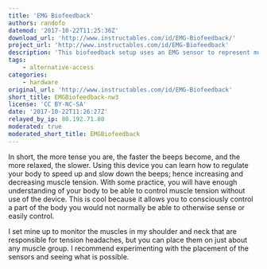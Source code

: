 ```yaml
---
title: 'EMG Biofeedback'
authors: randofo
datemod: '2017-10-22T11:25:36Z'
download_url: 'http://www.instructables.com/id/EMG-Biofeedback/'
project_url: 'http://www.instructables.com/id/EMG-Biofeedback'
description: 'This biofeedback setup uses an EMG sensor to represent muscle tension as a series of beeps and allows you to train your body to adjust muscle tension at will. '
tags:
    - alternative-access
categories:
    - hardware
original_url: 'http://www.instructables.com/id/EMG-Biofeedback'
short_title: EMGBiofeedback-nw3
license: 'CC BY-NC-SA'
date: '2017-10-22T11:26:27Z'
relayed_by_ip: 80.192.71.80
moderated: true
moderated_short_title: EMGBiofeedback
---
```

In short, the more tense you are, the faster the beeps become, and the more relaxed, the slower. Using this device you can learn how to regulate your body to speed up and slow down the beeps; hence increasing and decreasing muscle tension. With some practice, you will have enough understanding of your body to be able to control muscle tension without use of the device. This is cool because it allows you to consciously control a part of the body you would not normally be able to otherwise sense or easily control.

I set mine up to monitor the muscles in my shoulder and neck that are responsible for tension headaches, but you can place them on just about any muscle group. I recommend experimenting with the placement of the sensors and seeing what is possible.